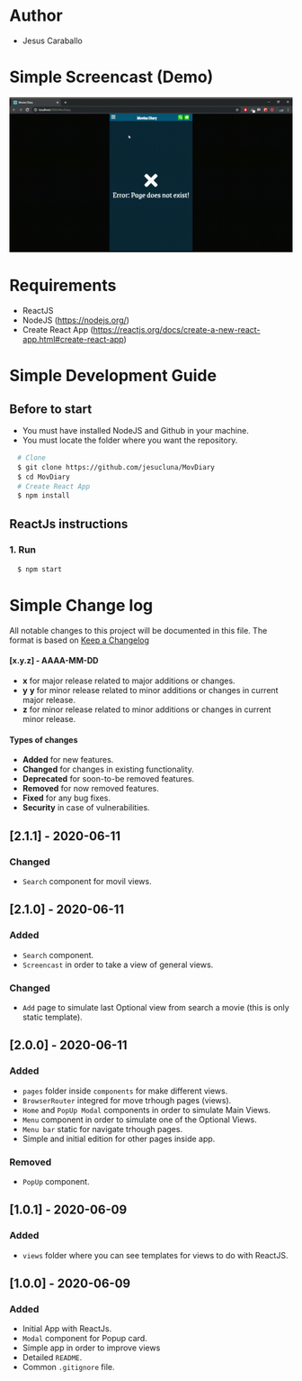 # Author
- Jesus Caraballo

# Simple Screencast (Demo)
![Simple Demo](./screencast/Screencast.gif)

# Requirements
- ReactJS
- NodeJS (https://nodejs.org/)
- Create React App (https://reactjs.org/docs/create-a-new-react-app.html#create-react-app)

# Simple Development Guide
## Before to start
- You must have installed NodeJS and Github in your machine.
- You must locate the folder where you want the repository.
```sh
  # Clone
  $ git clone https://github.com/jesucluna/MovDiary
  $ cd MovDiary
  # Create React App
  $ npm install
```

## ReactJs instructions
### 1. Run
```sh
  $ npm start
```   

# Simple Change log
All notable changes to this project will be documented in this file. The format is based on [Keep a Changelog](https://keepachangelog.com/)

#### [x.y.z] - AAAA-MM-DD
- **x** for major release related to major additions or changes.
- **y** **y** for minor release related to minor additions or changes in current major release.
-  **z** for minor release related to minor additions or changes in current minor release.

#### Types of changes
- **Added** for new features.
- **Changed** for changes in existing functionality.
- **Deprecated** for soon-to-be removed features.
- **Removed** for now removed features.
- **Fixed** for any bug fixes.
- **Security** in case of vulnerabilities.

## [2.1.1] - 2020-06-11
### Changed
- `Search` component for movil views.

## [2.1.0] - 2020-06-11
### Added
- `Search` component.
- `Screencast` in order to take a view of general views.

### Changed
- `Add` page to simulate last Optional view from search a movie (this is only static template).

## [2.0.0] - 2020-06-11
### Added
- `pages` folder inside `components` for make different views.
- `BrowserRouter` integred for move trhough pages (views).
- `Home` and `PopUp Modal` components in order to simulate Main Views.
- `Menu` component in order to simulate one of the Optional Views.
- `Menu bar` static for navigate trhough pages. 
- Simple and initial edition for other pages inside app.

### Removed
- `PopUp` component.

## [1.0.1] - 2020-06-09
### Added
- `views` folder where you can see templates for views to do with ReactJS.

## [1.0.0] - 2020-06-09
### Added

- Initial App  with ReactJs.
- `Modal` component for Popup card.
- Simple app in order to improve views
- Detailed `README`.
- Common `.gitignore` file.
